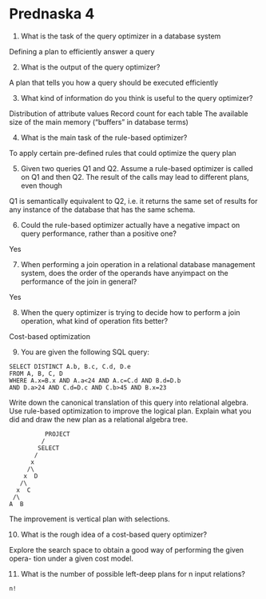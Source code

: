 # Prednaska 4

1. What is the task of the query optimizer in a database system

Defining a plan to efficiently answer a query

2. What is the output of the query optimizer?

A plan that tells you how a query should be executed efficiently

3. What kind of information do you think is useful to the query optimizer?

Distribution of attribute values
Record count for each table
The available size of the main memory (“buffers” in database terms)

4. What is the main task of the rule-based optimizer?

To apply certain pre-defined rules that could optimize the query plan

5. Given two queries Q1 and Q2. Assume a rule-based optimizer is called on Q1 and then
   Q2. The result of the calls may lead to different plans, even though

Q1 is semantically equivalent to Q2, i.e. it returns the same set of results for
any instance of the database that has the same schema.

6. Could the rule-based optimizer actually have a negative impact on query performance,
   rather than a positive one?

Yes

7. When performing a join operation in a relational database management system, does
   the order of the operands have anyimpact on the performance of the join in general?

Yes

8. When the query optimizer is trying to decide how to perform a join operation, what
   kind of operation fits better?

Cost-based optimization

9. You are given the following SQL query:

```
SELECT DISTINCT A.b, B.c, C.d, D.e
FROM A, B, C, D
WHERE A.x=B.x AND A.a<24 AND A.c=C.d AND B.d=D.b
AND D.a>24 AND C.d=D.c AND C.b>45 AND B.x=23
```

Write down the canonical translation of this query into relational algebra.
Use rule-based optimization to improve the logical plan. Explain what you did and draw the new plan as a relational algebra tree.

```
          PROJECT
         /
        SELECT
       /
      x
     /\
    x  D
   /\
  x  C
 /\
A  B
```

The improvement is vertical plan with selections.

10. What is the rough idea of a cost-based query optimizer?

Explore the search space to obtain a good way of performing the given opera-
tion under a given cost model.

11. What is the number of possible left-deep plans for n input relations?

`n!`
